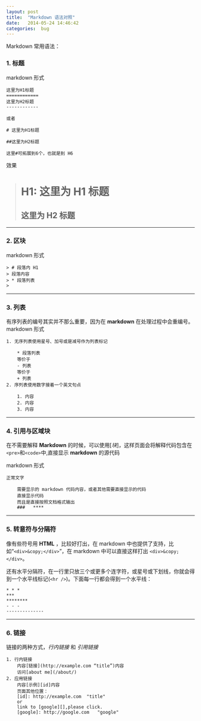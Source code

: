 ```yaml
---
layout: post
title:  "Markdown 语法对照"
date:   2014-05-24 14:46:42
categories:  bug
---
```


Markdown 常用语法：

###  1.  标题
markdown 形式

    这里为H1标题
    ============
    这里为H2标题
    ------------
    
    或者
    
    # 这里为H1标题
    
    ##这里为H2标题

    这里#可拓展到6个，也就是到 H6


效果 
> H1:
> 这里为 H1 标题
> ============
> 这里为 H2 标题
> ------------

- - -
###  2.  区块
markdown 形式

    > # 段落内 H1
    > 段落内容
    > * 段落列表
    >

***********
###  3.  列表

有序列表的编号其实并不那么重要，因为在 **markdown** 在处理过程中会重编号。
markdown 形式

    1. 无序列表使用星号、加号或是减号作为列表标记

        * 段落列表
        等价于
        - 列表
        等价于 
        + 列表
    2. 序列表使用数字接着一个英文句点
  
        1. 内容
        2. 内容
        3. 内容
***
###  4.  引用与区域块

在不需要解释 **Markdown** 的时候，可以使用[*块*]，这样页面会将解释代码包含在`<pre>`和`<code>`中,直接显示 **markdown** 的源代码

markdown 形式

    正常文字

        需要显示的 markdown 代码内容，或者其他需要直接显示的代码
        直接显示代码
        而且是直接按照文档格式输出
        ###   ****
* * *
###  5.  转意符与分隔符

像有些符号用 **HTML** ，比较好打出，在 markdown 中也提供了支持，比如“`<div>&copy;</div>`”，在 markdown 中可以直接这样打出 `<div>&copy;</div>`。

还有水平分隔符，在一行里只放三个或更多个连字符，或星号或下划线，你就会得到一个水平线标记(`<hr />`)。下面每一行都会得到一个水平线：

    * * *
    ***
    ********
    - - -
    --------------
- - -
###  6.  链接

链接的两种方式，*行内链接* 和 *引用链接*

    1. 行内链接
    	内容[链接](http://example.com “title”)内容
    	访问[about me](/about/)
    2. 应用链接
        内容[示例][id]内容
        页面其他位置：
        [id]: http://example.com  "title"
        or
        link to [google][],please click.
        [google]: http://google.com   "google"



